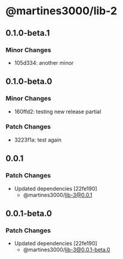 # @martines3000/lib-2

## 0.1.0-beta.1

### Minor Changes

- 105d334: another minor

## 0.1.0-beta.0

### Minor Changes

- 160ffd2: testing new release partial

### Patch Changes

- 3223f1a: test again

## 0.0.1

### Patch Changes

- Updated dependencies [22fe190]
  - @martines3000/lib-3@0.0.1

## 0.0.1-beta.0

### Patch Changes

- Updated dependencies [22fe190]
  - @martines3000/lib-3@0.0.1-beta.0
